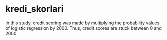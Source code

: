 # kredi_skorlari
In this study, credit scoring was made by multiplying the probability values ​​of logistic regression by 2000. Thus, credit scores are stuck between 0 and 2000.

